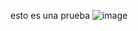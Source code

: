 esto es una prueba 
![image](https://github.com/user-attachments/assets/73b5f295-ee99-4096-a667-cd49a5303769)
